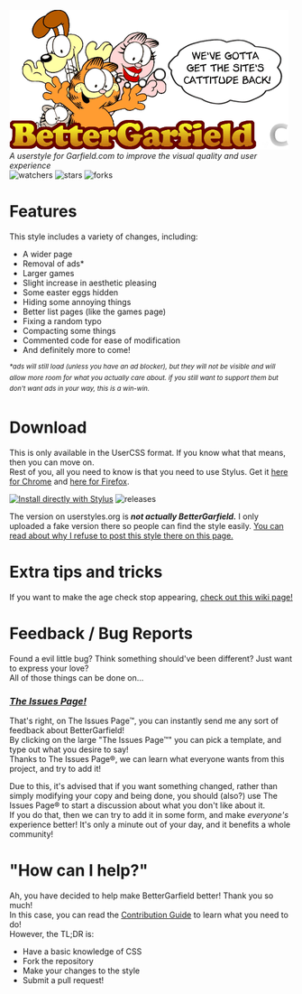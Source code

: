 ![logo goes here](BetterGarfieldLogo.png)  
_A userstyle for Garfield.com to improve the visual quality and user experience_  
![watchers](https://img.shields.io/github/watchers/CommenterOfComments/BetterGarfield.svg?style=plastic) ![stars](https://img.shields.io/github/stars/CommenterOfComments/BetterGarfield.svg?style=plastic) ![forks](https://img.shields.io/github/forks/CommenterOfComments/BetterGarfield.svg?style=plastic)

# Features
This style includes a variety of changes, including:
* A wider page
* Removal of ads*
* Larger games
* Slight increase in aesthetic pleasing
* Some easter eggs hidden
* Hiding some annoying things
* Better list pages (like the games page)
* Fixing a random typo
* Compacting some things
* Commented code for ease of modification
* And definitely more to come!

<sup>_\*ads will still load (unless you have an ad blocker), but they will not be visible and will allow more room for what you actually care about. if you still want to support them but don't want ads in your way, this is a win-win._</sup>

# Download
This is only available in the UserCSS format. If you know what that means, then you can move on.  
Rest of you, all you need to know is that you need to use Stylus. Get it [here for Chrome](https://chrome.google.com/webstore/detail/stylus/clngdbkpkpeebahjckkjfobafhncgmne) and [here for Firefox](https://addons.mozilla.org/en-US/firefox/addon/styl-us/).

[![Install directly with Stylus](https://img.shields.io/badge/Install%20directly%20with-Stylus-238b8b.svg)](https://raw.githubusercontent.com/CommenterOfComments/BetterGarfield/master/bettergarfield.user.css) ![releases](https://img.shields.io/github/release/CommenterOfComments/BetterGarfield.svg?style=flat)

The version on userstyles.org is _**not actually BetterGarfield.**_ I only uploaded a fake version there so people can find the style easily. [You can read about why I refuse to post this style there on this page.](https://github.com/CommenterOfComments/CommenterUserstyles/wiki/why-don't-you-like-userstyes.org%3F%3F%3F%3F%3F%3F%3F%3F%3F%3F%3F%3F%3F)

# Extra tips and tricks
If you want to make the age check stop appearing, [check out this wiki page!](https://github.com/CommenterOfComments/BetterGarfield/wiki/Prevent-the-age-check-from-appearing)  

# Feedback / Bug Reports
Found a evil little bug? Think something should've been different? Just want to express your love?  
All of those things can be done on...  
### _**[The Issues Page!](https://github.com/CommenterOfComments/BetterGarfield/issues/new/choose)**_

That's right, on The Issues Page™, you can instantly send me any sort of feedback about BetterGarfield!  
By clicking on the large "The Issues Page™" you can pick a template, and type out what you desire to say!  
Thanks to The Issues Page®, we can learn what everyone wants from this project, and try to add it!

Due to this, it's advised that if you want something changed, rather than simply modifying your copy and being done, you should (also?) use The Issues Page® to start a discussion about what you don't like about it.  
If you do that, then we can try to add it in some form, and make _everyone's_ experience better! It's only a minute out of your day, and it benefits a whole community!

# "How can I help?"
Ah, you have decided to help make BetterGarfield better! Thank you so much!  
In this case, you can read the [Contribution Guide](CONTRIBUTING.md) to learn what you need to do!  
However, the TL;DR is:
* Have a basic knowledge of CSS
* Fork the repository
* Make your changes to the style
* Submit a pull request!

